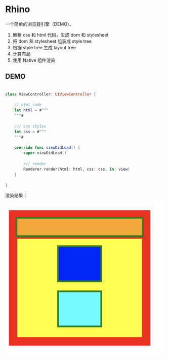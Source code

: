 # Rhino

一个简单的浏览器引擎（DEMO）。

1. 解析 css 和 html 代码，生成 dom 和 stylesheet
2. 把 dom 和 stylesheet 组装成 style tree
3. 根据 style tree 生成 layout tree
4. 计算布局
5. 使用 Native 组件渲染


## DEMO

```swift

class ViewController: UIViewController {

    // html code
    let html = #"""
    """#

    /// css styles
    let css = #"""
    """#
        
    override func viewDidLoad() {
        super.viewDidLoad()

        /// render
        Renderer.render(html: html, css: css, in: view)
    }

}

```



渲染结果：



![demo](./demo.png)